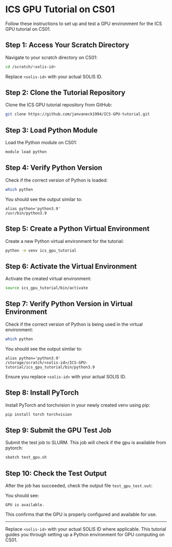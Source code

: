 # ICS GPU Tutorial on CS01

Follow these instructions to set up and test a GPU environment for the ICS GPU tutorial on CS01.

## Step 1: Access Your Scratch Directory

Navigate to your scratch directory on CS01:

```bash
cd /scratch/<solis-id>
```

Replace `<solis-id>` with your actual SOLIS ID.

## Step 2: Clone the Tutorial Repository

Clone the ICS GPU tutorial repository from GitHub:

```bash
git clone https://github.com/janvaneck1994/ICS-GPU-tutorial.git
```

## Step 3: Load Python Module

Load the Python module on CS01:

```bash
module load python
```

## Step 4: Verify Python Version

Check if the correct version of Python is loaded:

```bash
which python
```

You should see the output similar to:

```
alias python='python3.9'
/usr/bin/python3.9
```

## Step 5: Create a Python Virtual Environment

Create a new Python virtual environment for the tutorial:

```bash
python -m venv ics_gpu_tutorial
```

## Step 6: Activate the Virtual Environment

Activate the created virtual environment:

```bash
source ics_gpu_tutorial/bin/activate
```

## Step 7: Verify Python Version in Virtual Environment

Check if the correct version of Python is being used in the virtual environment:

```bash
which python
```

You should see the output similar to:

```
alias python='python3.9'
/storage/scratch/<solis-id>/ICS-GPU-tutorial/ics_gpu_tutorial/bin/python3.9
```

Ensure you replace `<solis-id>` with your actual SOLIS ID.

## Step 8: Install PyTorch

Install PyTorch and torchvision in your newly created venv using pip:

```bash
pip install torch torchvision
```

## Step 9: Submit the GPU Test Job

Submit the test job to SLURM. This job will check if the gpu is available from pytorch:

```bash
sbatch test_gpu.sh
```

## Step 10: Check the Test Output

After the job has succeeded, check the output file `test_gpu_test.out`:

You should see:

```
GPU is available.
```

This confirms that the GPU is properly configured and available for use.

---

Replace `<solis-id>` with your actual SOLIS ID where applicable. This tutorial guides you through setting up a Python environment for GPU computing on CS01.